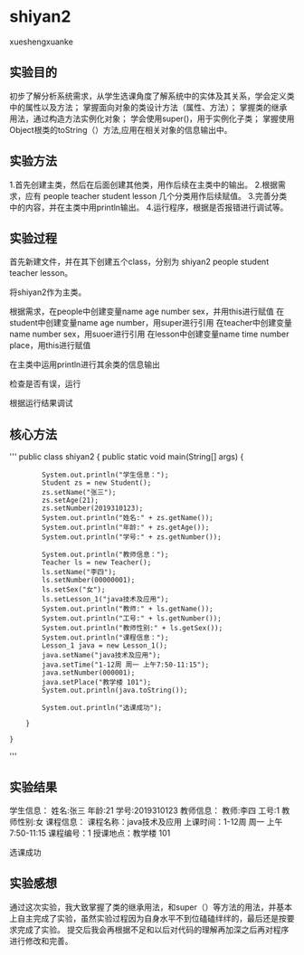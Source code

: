 # shiyan2
xueshengxuanke


## 实验目的
初步了解分析系统需求，从学生选课角度了解系统中的实体及其关系，学会定义类中的属性以及方法；
掌握面向对象的类设计方法（属性、方法）；
掌握类的继承用法，通过构造方法实例化对象；
学会使用super()，用于实例化子类；
掌握使用Object根类的toString（）方法,应用在相关对象的信息输出中。


## 实验方法
1.首先创建主类，然后在后面创建其他类，用作后续在主类中的输出。
2.根据需求，应有 people teacher student lesson 几个分类用作后续赋值。
3.完善分类中的内容，并在主类中用println输出。
4.运行程序，根据是否报错进行调试等。


## 实验过程
首先新建文件，并在其下创建五个class，分别为 shiyan2 people student teacher lesson。

将shiyan2作为主类。


根据需求，在people中创建变量name age number sex，并用this进行赋值
           在student中创建变量name age number，用super进行引用
           在teacher中创建变量name number sex，用suoer进行引用
           在lesson中创建变量name time number place，用this进行赋值

在主类中运用println进行其余类的信息输出

检查是否有误，运行

根据运行结果调试


## 核心方法
'''
public class shiyan2 {
	    public static void main(String[] args) {
	        
	    	System.out.println("学生信息：");
	        Student zs = new Student();
	        zs.setName("张三");
	        zs.setAge(21);
	        zs.setNumber(2019310123);
	        System.out.println("姓名:" + zs.getName());
	        System.out.println("年龄:" + zs.getAge());
	        System.out.println("学号:" + zs.getNumber());

	        System.out.println("教师信息：");
	        Teacher ls = new Teacher();
	        ls.setName("李四");
	        ls.setNumber(00000001);
	        ls.setSex("女");
	        ls.setLesson_1("java技术及应用");
	        System.out.println("教师:" + ls.getName());
	        System.out.println("工号:" + ls.getNumber());
	        System.out.println("教师性别:" + ls.getSex());
	        System.out.println("课程信息：");
	        Lesson_1 java = new Lesson_1();
	        java.setName("java技术及应用");
	        java.setTime("1-12周 周一 上午7:50-11:15");
	        java.setNumber(000001);
	        java.setPlace("教学楼 101");
	        System.out.println(java.toString());

	        System.out.println("选课成功");

	    }

	}
'''

## 实验结果
学生信息：
姓名:张三
年龄:21
学号:2019310123
教师信息：
教师:李四
工号:1
教师性别:女
课程信息：
课程名称：java技术及应用
上课时间：1-12周 周一 上午7:50-11:15
课程编号：1
授课地点：教学楼 101

选课成功

## 实验感想
通过这次实验，我大致掌握了类的继承用法，和super（）等方法的用法，并基本上自主完成了实验，虽然实验过程因为自身水平不到位磕磕绊绊的，最后还是按要求完成了实验。
提交后我会再根据不足和以后对代码的理解再加深之后再对程序进行修改和完善。
